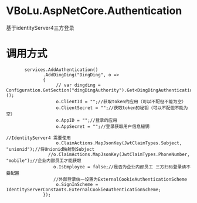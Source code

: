 # VBoLu.AspNetCore.Authentication
基于identityServer4三方登录
# 调用方式
 
           services.AddAuthentication()
                  .AddDingDing("DingDing", o =>
                  {
                       // var dingding = Configuration.GetSection("dingDingAuthority").Get<DingDingAuthenticationOptions>();
                       o.ClientId = "";//获取token的应用（可以不配但不能为空）
                       o.ClientSecret = "";//获取token的秘钥（可以不配但不能为空）
                       o.AppID = "";//登录的应用
                       o.AppSecret = "";//登录获取用户信息秘钥
                                                                                                        //IdentityServer4 需要使用
                       o.ClaimActions.MapJsonKey(JwtClaimTypes.Subject, "unionid");//将Unionid映射到Subject
                    //o.ClaimActions.MapJsonKey(JwtClaimTypes.PhoneNumber, "mobile");//企业内部员工才能获取
                      o.IsEmployee = false;//是否为企业内部员工 三方扫码登录请不要配置
                      //外部登录统一设置为ExternalCookieAuthenticationScheme
                       o.SignInScheme = IdentityServerConstants.ExternalCookieAuthenticationScheme;
                  });
